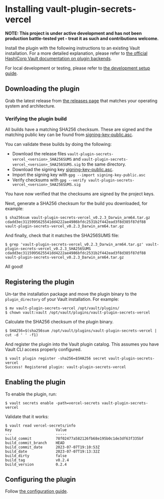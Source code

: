 # Installing vault-plugin-secrets-vercel

**NOTE: This project is under active development and has not been production battle-tested yet - treat it as such and contributions welcome.**

Install the plugin with the following instructions to an existing Vault installation. For a more detailed explanation, please refer to [the official HashiCorp Vault documentation on plugin backends](https://developer.hashicorp.com/vault/tutorials/app-integration/plugin-backends#setup-vault).

For local development or testing, please refer to [the development setup guide](development.md).

## Downloading the plugin

Grab the latest release from [the releases page](https://github.com/thevilledev/vault-plugin-secrets-vercel/releases) that matches
your operating system and architecture.

### Verifying the plugin build

All builds have a matching SHA256 checksum. These are signed and the matching public key can be found from [signing-key-public.asc](https://raw.githubusercontent.com/thevilledev/vault-plugin-secrets-vercel/main/signing-key-public.asc).

You can validate these builds by doing the following:

- Download the release files `vault-plugin-secrets-vercel_<version>_SHA256SUMS` and `vault-plugin-secrets-vercel_<version>_SHA256SUMS.sig` to the same directory.
- Download the signing key [signing-key-public.asc](https://raw.githubusercontent.com/thevilledev/vault-plugin-secrets-vercel/main/signing-key-public.asc).
- Import the signing key with `gpg --import signing-key-public.asc`
- Verify checksums with `gpg --verify vault-plugin-secrets-vercel_<version>_SHA256SUMS.sig`

You have now verified that the checksums are signed by the project keys.

Next, generate a SHA256 checksum for the build you downloaded, for example:

```
$ sha256sum vault-plugin-secrets-vercel_v0.2.3_Darwin_arm64.tar.gz
cdadd3ec3115995625541dd4222ae4986bfdc2531b2f442ead3f8d385f87df88  vault-plugin-secrets-vercel_v0.2.3_Darwin_arm64.tar.gz
```

And finally, check that it matches the SHA256SUMS file:

```
$ grep 'vault-plugin-secrets-vercel_v0.2.3_Darwin_arm64.tar.gz' vault-plugin-secrets-vercel_v0.2.3_SHA256SUMS
cdadd3ec3115995625541dd4222ae4986bfdc2531b2f442ead3f8d385f87df88  vault-plugin-secrets-vercel_v0.2.3_Darwin_arm64.tar.gz
```

All good!

## Registering the plugin

Un-tar the installation package and move the plugin binary to the `plugin_directory` of your Vault installation. For example:

```
$ mv vault-plugin-secrets-vercel /opt/vault/plugins/
$ chown vault:vault /opt/vault/plugins/vault-plugin-secrets-vercel
```

Calculate the SHA256 checksum of the plugin binary.

```
$ SHA256=$(sha256sum /opt/vault/plugins/vault-plugin-secrets-vercel | cut -d ' ' -f1)
```

And register the plugin into the Vault plugin catalog. This assumes you have Vault CLI access properly configured.

```
$ vault plugin register -sha256=$SHA256 secret vault-plugin-secrets-vercel
Success! Registered plugin: vault-plugin-secrets-vercel
```

## Enabling the plugin

To enable the plugin, run:

```
$ vault secrets enable -path=vercel-secrets vault-plugin-secrets-vercel
```

Validate that it works:

```
$ vault read vercel-secrets/info
Key                    Value
---                    -----
build_commit           78f02477a582126fb68e195b0c1de3df63f335bf
build_commit_branch    HEAD
build_commit_date      2023-07-07T19:10:53Z
build_date             2023-07-07T19:13:32Z
build_dirty            false
build_tag              v0.2.4
build_version          0.2.4
```

## Configuring the plugin

Follow [the configuration guide](configuration.md).